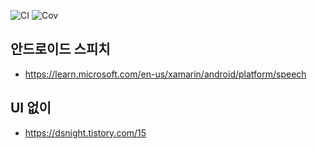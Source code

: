 ![CI](../../workflows/CI/badge.svg) ![Cov](../gh-pages/docs/badge_linecoverage.svg)

## 안드로이드 스피치
* https://learn.microsoft.com/en-us/xamarin/android/platform/speech


## UI 없이 
* https://dsnight.tistory.com/15

